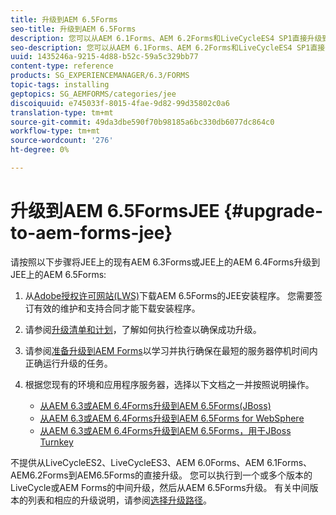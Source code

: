 ```yaml
---
title: 升级到AEM 6.5Forms
seo-title: 升级到AEM 6.5Forms
description: 您可以从AEM 6.1Forms、AEM 6.2Forms和LiveCycleES4 SP1直接升级到6.3Forms。
seo-description: 您可以从AEM 6.1Forms、AEM 6.2Forms和LiveCycleES4 SP1直接升级到6.3Forms。
uuid: 1435246a-9215-4d88-b52c-59a5c329bb77
content-type: reference
products: SG_EXPERIENCEMANAGER/6.3/FORMS
topic-tags: installing
geptopics: SG_AEMFORMS/categories/jee
discoiquuid: e745033f-8015-4fae-9d82-99d35802c0a6
translation-type: tm+mt
source-git-commit: 49da3dbe590f70b98185a6bc330db6077dc864c0
workflow-type: tm+mt
source-wordcount: '276'
ht-degree: 0%

---
```



# 升级到AEM 6.5FormsJEE {#upgrade-to-aem-forms-jee}

请按照以下步骤将JEE上的现有AEM 6.3Forms或JEE上的AEM 6.4Forms升级到JEE上的AEM 6.5Forms:

1. 从[Adobe授权许可网站(LWS)](https://licensing.adobe.com/)下载AEM 6.5Forms的JEE安装程序。 您需要签订有效的维护和支持合同才能下载安装程序。
1. 请参阅[升级清单和计划](https://www.adobe.com/go/learn_aemfroms_upgrade_checklist_65)，了解如何执行检查以确保成功升级。
1. 请参阅[准备升级到AEM Forms](https://www.adobe.com/go/learn_aemforms_prepareupgrade_65)以学习并执行确保在最短的服务器停机时间内正确运行升级的任务。
1. 根据您现有的环境和应用程序服务器，选择以下文档之一并按照说明操作。

   * [从AEM 6.3或AEM 6.4Forms升级到AEM 6.5Forms(JBoss)](http://www.adobe.com/go/learn_aemforms_upgradeJBoss_65)
   * [从AEM 6.3或AEM 6.4Forms升级到AEM 6.5Forms for WebSphere](http://www.adobe.com/go/learn_aemforms_upgradeWebSphere_65)
   * [从AEM 6.3或AEM 6.4Forms升级到AEM 6.5Forms，用于JBoss Turnkey](http://www.adobe.com/go/learn_aemforms_upgradeTurnkey_65)

不提供从LiveCycleES2、LiveCycleES3、AEM 6.0Forms、AEM 6.1Forms、AEM6.2Forms到AEM6.5Forms的直接升级。 您可以执行到一个或多个版本的LiveCycle或AEM Forms的中间升级，然后从AEM 6.5Forms升级。 有关中间版本的列表和相应的升级说明，请参阅[选择升级路径](upgrade.md)。
